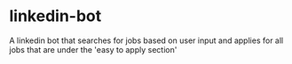 # linkedin-bot
 A linkedin bot that searches for jobs based on user input and applies for all jobs that are under the 'easy to apply section' 
